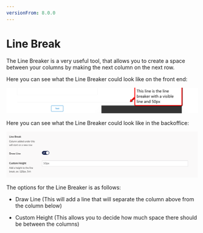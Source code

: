 ```yaml
---
versionFrom: 8.0.0
---
```


# Line Break

The Line Breaker is a very useful tool, that allows you to create a space between your columns by making the next column on the next row.

Here you can see what the Line Breaker could look like on the front end:

![Quote image](images/Line-Breaker-Frontend.png)

Here you can see what the Line Breaker could look like in the backoffice:

![Price List](images/Line-Breaker-Backoffice.png)

The options for the Line Breaker is as follows:

- Draw Line (This will add a line that will separate the column above from the column below)

- Custom Height (This allows you to decide how much space there should be between the columns)
